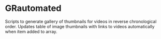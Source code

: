 # GRautomated
Scripts to generate gallery of thumbnails for videos in reverse chronological order.
Updates table of image thumbnails with links to videos automatically
when item added to array.
